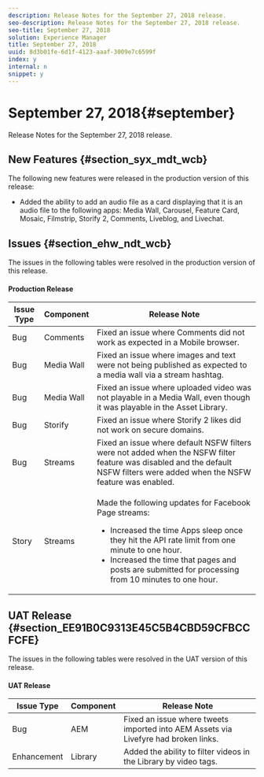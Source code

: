 ```yaml
---
description: Release Notes for the September 27, 2018 release.
seo-description: Release Notes for the September 27, 2018 release.
seo-title: September 27, 2018
solution: Experience Manager
title: September 27, 2018
uuid: 8d3b01fe-6d1f-4123-aaaf-3009e7c6599f
index: y
internal: n
snippet: y
---
```


# September 27, 2018{#september}

Release Notes for the September 27, 2018 release.

## New Features {#section_syx_mdt_wcb}

The following new features were released in the production version of this release:

* Added the ability to add an audio file as a card displaying that it is an audio file to the following apps: Media Wall, Carousel, Feature Card, Mosaic, Filmstrip, Storify 2, Comments, Liveblog, and Livechat.

## Issues {#section_ehw_ndt_wcb}

The issues in the following tables were resolved in the production version of this release. 

#### Production Release
<table id="table_nzp_wrk_hfb">  
 <thead> 
  <tr> 
   <th class="entry"> <b>Issue Type</b> </th> 
   <th class="entry"> <b>Component</b> </th> 
   <th class="entry"> <b>Release Note</b> </th> 
  </tr> 
 </thead>
 <tbody> 
  <tr> 
   <td> Bug </td> 
   <td> Comments </td> 
   <td> Fixed an issue where Comments did not work as expected in a Mobile browser. </td> 
  </tr> 
  <tr> 
   <td> Bug </td> 
   <td> Media Wall </td> 
   <td> Fixed an issue where images and text were not being published as expected to a media wall via a stream hashtag. </td> 
  </tr> 
  <tr> 
   <td> Bug </td> 
   <td> Media Wall </td> 
   <td> Fixed an issue where uploaded video was not playable in a Media Wall, even though it was playable in the Asset Library. </td> 
  </tr> 
  <tr> 
   <td> Bug </td> 
   <td> Storify </td> 
   <td> Fixed an issue where Storify 2 likes did not work on secure domains. </td> 
  </tr> 
  <tr> 
   <td> Bug </td> 
   <td> Streams </td> 
   <td> Fixed an issue where default NSFW filters were not added when the NSFW filter feature was disabled and the default NSFW filters were added when the NSFW feature was enabled. </td> 
  </tr> 
  <tr> 
   <td> Story </td> 
   <td> Streams </td> 
   <td> <p>Made the following updates for Facebook Page streams: </p> 
    <ul id="ul_qmf_j5k_hfb"> 
     <li id="li_ED15E9ED743443F1A60E31E255E6EEA0"> Increased the time Apps sleep once they hit the API rate limit from one minute to one hour. </li> 
     <li id="li_4650627EECC9494C814599AF2D15F4C3">Increased the time that pages and posts are submitted for processing from 10 minutes to one hour. </li> 
    </ul> </td> 
  </tr> 
 </tbody> 
</table>

## UAT Release {#section_EE91B0C9313E45C5B4CBD59CFBCCFCFE}

The issues in the following tables were resolved in the UAT version of this release.



#### UAT Release
|  **Issue Type** | **Component** | **Release Note** |
|---|---|---|
|  Bug  | AEM  | Fixed an issue where tweets imported into AEM Assets via Livefyre had broken links.  |
|  Enhancement  | Library  | Added the ability to filter videos in the Library by video tags.  |

